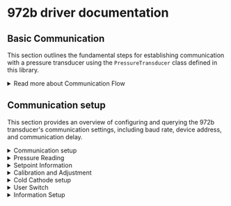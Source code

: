 # 972b driver documentation

## Basic Communication
This section outlines the fundamental steps for establishing communication with a pressure transducer using the `PressureTransducer` class defined in this library. 
<details>
<summary>Read more about Communication Flow</summary>

### Constructing a sensor object
The `PressureTransducer` class is initialized with a constructor that sets up the device for communication.

`PressureTransducer::PressureTransducer(String addr, Stream& serial);`

Parameters:
 - `addr`: A String representing the device address. If an empty string is provided, a default address is used.
 - `serial`: A reference to a Stream object which represents the serial port used for communication with the transducer. 
The constructor initializes the device with the given address (or defaults to `253` one if not specified) and sets up the specified serial port for communication.

#### Usage
```c
#include <972b.h>

PressureTransducer sensor; // Instantiate 972b sensor object with default address "253"

void setup() {
    Serial.begin(9600);   // initialize PC COM interface
    Serial2.begin(9600);  // initialize UART-RS486 transceiver interface

    String response;
    
    sensor.sendCommand("MD?"); // Query device model number
    response = sensor.readResponse();
    Serial.println("Model Number: " + response);
}

void loop() {
}
```
### Sending Commands
A wrapper function around `Serial.print()` can be used to send serial queries or commands to the 972b, assuming it’s connected through a UART-RS485 adapter and sent to the correct serial interface.

`void PressureTransducer::sendCommand(String command, String parameter);`

This function takes two parameters:
1. `command`: A String representing the command to send to the 972b
2. `parameter`: This is an optional parameter that defaults to an empty String. This is used only for commands and not for queries.

Notes:
 - The default serial port is `Serial2` (pins 18 & 19 on the Arduino Mega). This can be configured to any output stream.
 - `sendCommand` auto inserts the attention character “@” and ends with the termination characters “;FF” (datasheet, pg 13), requiring only the unique command to be passed.
 - The command string is limited to ASCII characters but is case-insensitive

Example usage [link](https://github.com/mslaffin/972b/blob/main/examples/querying/972b_model_number_query/972b_model_number_query.ino):


### Receiving a Response
If the sensor successfully acknowledges the command and responds through the transeiver, `Serial.read()` can be used to read input serial data on `Serial2`. The function waits for a response for a specified timeout duration and processes the response to determine its validity and type.

`String PressureTransducer::readResponse();`

This function takes no parameters and returns: 
1. `String`: The response received by the pressure transducer. This could be a successful response (starting with ‘ACK’), an error response (starting with ‘NAK’), or a string indicating no valid response was received.

Notes: 
 - The timeout duration is arbitrary, and may need to be adjusted 
</details>



## Communication setup
This section provides an overview of configuring and querying the 972b transducer's communication settings, including baud rate, device address, and communication delay.
<details>
<summary>Communication setup</summary>

This section details the commands for configuring and querying the communication settings of the 972b transducer. These commands allow for adjusting parameters such as baud rate, device address, and communication delay settings.


# Querying Communication Baud Rate
To query the current baud rate setting, use:
```c
sensor.sendCommand("BR?"); // Query current baud rate
```
- Response: @xxxACK9600;FF
- Explanation: Returns the current communication baud rate.
- The response codes (ACK, NAK) indicate successful or unsuccessful execution of the command, respectively.

# Setting Communication Baud Rate
To set the communication baud rate, use the following command:
```c
sensor.changeBaudRate("9600"); // Set baud rate to 9600
```
- Explanation: Sets the communication baud rate. Valid options include 4800, 9600, 19200, 38400, 57600, 115200, and 230400.

# Setting Transducer Address
To set the transducer communication address, use this command:
```c
sensor.sendCommand("AD!123"); // Set address to 123
```
- Response: @xxxACK123;FF
- Explanation: Sets the transducer's communication address. Valid addresses range from 001 to 253.

# Setting Communication Delay
To toggle the communication delay between receiving and transmitting, use:
```c
sensor.sendCommand("RSD!OFF"); // Turn off communication delay
```
- Response: @xxxACKOFF;FF
- Explanation: Turns on or off the communication delay between receiving and sending data.
</details>

<details>
<summary>Pressure Reading</summary>
</details>

<details>
<summary>Setpoint Information</summary>
</details>

<details>
<summary>Calibration and Adjustment</summary>
</details>

<details>
<summary>Cold Cathode setup</summary>
</details>

<details>
<summary>User Switch</summary>
</details>

<details>
<summary>Information Setup</summary>
</details>
